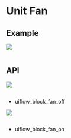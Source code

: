 # Unit Fan

## Example

<img class="blockly_svg" src="example.svg">

```python

```

## API

<img class="blockly_svg" src="https://m5stack.oss-cn-shenzhen.aliyuncs.com/resource/docs/static/assets/img/uiflow/blockly/unit/fan/uiflow_block_fan_off.svg">

```python

```

- uiflow_block_fan_off

<img class="blockly_svg" src="https://m5stack.oss-cn-shenzhen.aliyuncs.com/resource/docs/static/assets/img/uiflow/blockly/unit/fan/uiflow_block_fan_on.svg">

```python

```

- uiflow_block_fan_on

